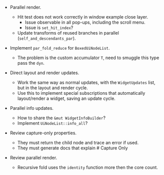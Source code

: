 * Parallel render.
    - Hit test does not work correctly in window example close layer.
        - Issue observable in all pop-ups, including the scroll menu.
        - Issue is  `set_hit_index`? 
    - Update transforms of reused branches in parallel (`self_and_descendants_par`).


* Implement `par_fold_reduce` for `BoxedUiNodeList`.
    - The problem is the custom accumulator `T`, need to smuggle this type pass the `dyn`.

* Direct layout and render updates.
    - Work the same way as normal updates, with the `WidgetUpdates` list, but in the layout and render cycle.
    - Use this to implement special subscriptions that automatically layout/render a widget, saving an update
      cycle.

* Parallel info updates.
    - How to share the `&mut WidgetInfoBuilder`?
    - Implement `UiNodeList::info_all`?

       
* Review capture-only properties.
    - They must return the child node and trace an error if used.
    - They must generate docs that explain # Capture Only

* Review parallel render.
    - Recursive fold uses the `identity` function more then the core count.